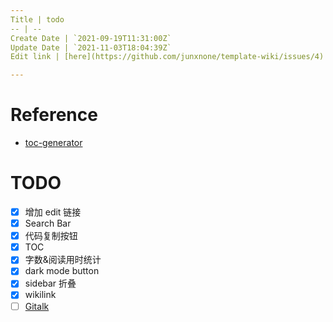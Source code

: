 ```yaml
---
Title | todo
-- | --
Create Date | `2021-09-19T11:31:00Z`
Update Date | `2021-11-03T18:04:39Z`
Edit link | [here](https://github.com/junxnone/template-wiki/issues/4)

---
```

# Reference

- [toc-generator](https://github.com/technote-space/toc-generator)

# TODO

- [x] 增加 edit 链接
- [x] Search Bar
- [x] 代码复制按钮
- [x] TOC
- [x] 字数&阅读用时统计
- [x] dark mode button
- [x] sidebar 折叠
- [x] wikilink
- [ ] [Gitalk](https://github.com/gitalk/gitalk/blob/master/readme-cn.md)
